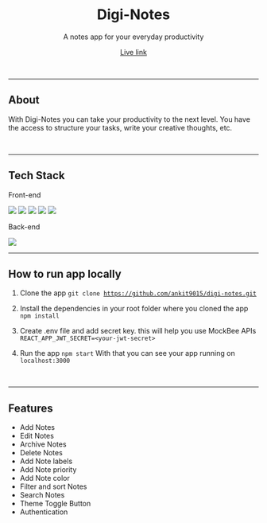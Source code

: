 <h1 align="center"> Digi-Notes</h1>
<p align="center">A notes app for your everyday productivity</p>
<p  align="center"><a href="https://digi-notes-ankit9015.netlify.app/">Live link</a><p>
<br />

---
<h2>About</h2>
<p>
With Digi-Notes you can take your productivity to the next level. You have the access to structure your tasks, write your creative thoughts, etc.
</p>
<br />

---
<h2>Tech Stack</h2>
<p>Front-end </p>
<p float="left">
<img src="https://img.shields.io/badge/React-20232A?style=for-the-badge&logo=react&logoColor=61DAFB" /> <img src="https://img.shields.io/badge/HTML5-E34F26?style=for-the-badge&logo=html5&logoColor=white" /> <img src="https://img.shields.io/badge/CSS3-1572B6?style=for-the-badge&logo=css3&logoColor=white" />
<img src="https://img.shields.io/badge/npm-CB3837?style=for-the-badge&logo=npm&logoColor=white" />
<img src="https://img.shields.io/badge/React_Router-CA4245?style=for-the-badge&logo=react-router&logoColor=white" />
</p>

<p>Back-end </p>
<img src="https://ik.imagekit.io/ankit9015/mockbee_fKHVH60Lz.png?ik-sdk-version=javascript-1.4.3&updatedAt=1658483159594" />

<br />

---
<h2>How to run app locally</h2>

1. Clone the app
<code>git clone https://github.com/ankit9015/digi-notes.git</code>

2. Install the dependencies in your root folder where you cloned the app
`npm install`

3. Create .env file and add secret key. this will help you use MockBee APIs
`REACT_APP_JWT_SECRET=<your-jwt-secret>`

4. Run the app
`npm start` With that you can see your app running on `localhost:3000`


<br />

---
<h2>Features</h2>

- Add Notes
- Edit Notes
- Archive Notes
- Delete Notes
- Add Note labels
- Add Note priority
- Add Note color
- Filter and sort Notes
- Search Notes
- Theme Toggle Button
- Authentication









